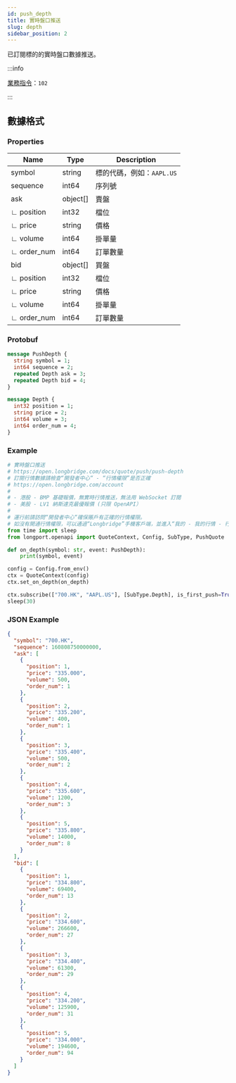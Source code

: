 ```yaml
---
id: push_depth
title: 實時盤口推送
slug: depth
sidebar_position: 2
---
```


已訂閱標的的實時盤口數據推送。

<SDKLinks module="quote" klass="QuoteContext" method="set_on_depth" go="OnDepth" />

:::info

[業務指令](../../socket/protocol/push)：`102`

:::

## 數據格式

### Properties

| Name        | Type     | Description               |
| ----------- | -------- | ------------------------- |
| symbol      | string   | 標的代碼，例如：`AAPL.US` |
| sequence    | int64    | 序列號                    |
| ask         | object[] | 賣盤                      |
| ∟ position  | int32    | 檔位                      |
| ∟ price     | string   | 價格                      |
| ∟ volume    | int64    | 掛單量                    |
| ∟ order_num | int64    | 訂單數量                  |
| bid         | object[] | 買盤                      |
| ∟ position  | int32    | 檔位                      |
| ∟ price     | string   | 價格                      |
| ∟ volume    | int64    | 掛單量                    |
| ∟ order_num | int64    | 訂單數量                  |

### Protobuf

```protobuf
message PushDepth {
  string symbol = 1;
  int64 sequence = 2;
  repeated Depth ask = 3;
  repeated Depth bid = 4;
}

message Depth {
  int32 position = 1;
  string price = 2;
  int64 volume = 3;
  int64 order_num = 4;
}
```

### Example

```python
# 實時盤口推送
# https://open.longbridge.com/docs/quote/push/push-depth
# 訂閱行情數據請檢查“開發者中心“ - “行情權限”是否正確
# https://open.longbridge.com/account
#
# - 港股 - BMP 基礎報價，無實時行情推送，無法用 WebSocket 訂閱
# - 美股 - LV1 納斯達克最優報價 (只限 OpenAPI）
#
# 運行前請訪問“開發者中心“確保賬戶有正確的行情權限。
# 如沒有開通行情權限，可以通過“Longbridge”手機客戶端，並進入“我的 - 我的行情 - 行情商城”購買開通行情權限。
from time import sleep
from longport.openapi import QuoteContext, Config, SubType, PushQuote

def on_depth(symbol: str, event: PushDepth):
    print(symbol, event)

config = Config.from_env()
ctx = QuoteContext(config)
ctx.set_on_depth(on_depth)

ctx.subscribe(["700.HK", "AAPL.US"], [SubType.Depth], is_first_push=True)
sleep(30)
```

### JSON Example

```json
{
  "symbol": "700.HK",
  "sequence": 160808750000000,
  "ask": [
    {
      "position": 1,
      "price": "335.000",
      "volume": 500,
      "order_num": 1
    },
    {
      "position": 2,
      "price": "335.200",
      "volume": 400,
      "order_num": 1
    },
    {
      "position": 3,
      "price": "335.400",
      "volume": 500,
      "order_num": 2
    },
    {
      "position": 4,
      "price": "335.600",
      "volume": 1200,
      "order_num": 3
    },
    {
      "position": 5,
      "price": "335.800",
      "volume": 14000,
      "order_num": 8
    }
  ],
  "bid": [
    {
      "position": 1,
      "price": "334.800",
      "volume": 69400,
      "order_num": 13
    },
    {
      "position": 2,
      "price": "334.600",
      "volume": 266600,
      "order_num": 27
    },
    {
      "position": 3,
      "price": "334.400",
      "volume": 61300,
      "order_num": 29
    },
    {
      "position": 4,
      "price": "334.200",
      "volume": 125900,
      "order_num": 31
    },
    {
      "position": 5,
      "price": "334.000",
      "volume": 194600,
      "order_num": 94
    }
  ]
}
```
